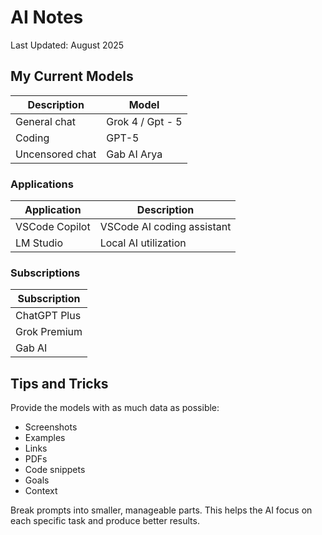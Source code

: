# AI Notes

Last Updated: August 2025

## My Current Models

| Description     | Model            |
| --------------- | ---------------- |
| General chat    | Grok 4 / Gpt - 5 |
| Coding          | GPT-5            |
| Uncensored chat | Gab AI Arya      |

### Applications

| Application    | Description                |
| -------------- | -------------------------- |
| VSCode Copilot | VSCode AI coding assistant |
| LM Studio      | Local AI utilization       |

### Subscriptions

| Subscription |
| ------------ |
| ChatGPT Plus |
| Grok Premium |
| Gab AI       |

## Tips and Tricks

Provide the models with as much data as possible:

- Screenshots
- Examples
- Links
- PDFs
- Code snippets
- Goals
- Context

Break prompts into smaller, manageable parts. This helps the AI focus on each specific task and produce better results.
